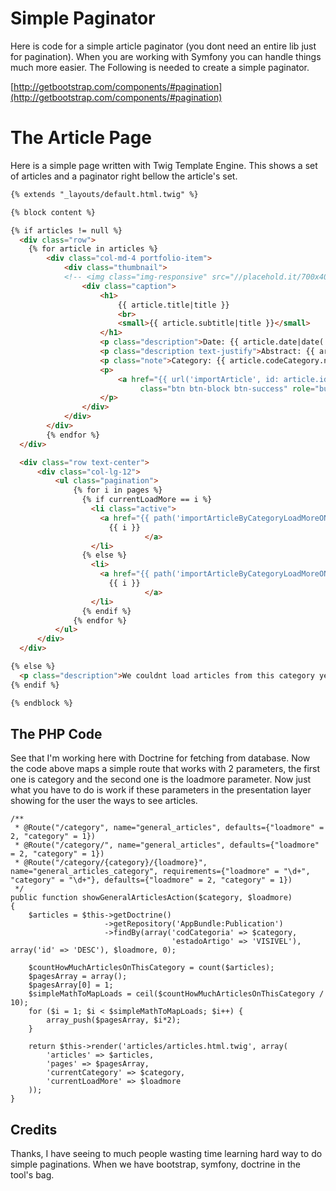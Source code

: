 # Simple Paginator

Here is code for a simple article paginator (you dont need an entire lib just for pagination).
When you are working with Symfony you can handle things much more easier. The Following is needed
to create a simple paginator.


[http://getbootstrap.com/components/#pagination](http://getbootstrap.com/components/#pagination)

# The Article Page

Here is a simple page written with Twig Template Engine. This shows a set of articles and a paginator
right bellow the article's set.

``` html
{% extends "_layouts/default.html.twig" %}

{% block content %}

{% if articles != null %}
  <div class="row">
  	{% for article in articles %}
        <div class="col-md-4 portfolio-item">
      		<div class="thumbnail">
            <!-- <img class="img-responsive" src="//placehold.it/700x400" alt="{{ article.title|title }}" /> -->
      			<div class="caption">
      				<h1>
      					{{ article.title|title }}
      					<br>
      					<small>{{ article.subtitle|title }}</small>
      				</h1>
      				<p class="description">Date: {{ article.date|date('d/m/y') }}</p>
      				<p class="description text-justify">Abstract: {{ article.abstract|md2html }}</p>
      				<p class="note">Category: {{ article.codeCategory.nome }}</p>
      				<p>
      					<a href="{{ url('importArticle', id: article.id }) }}"
      						 class="btn btn-block btn-success" role="button">Read</a>
      				</p>
      			</div>
      		</div>
        </div>
		{% endfor %}
  </div>

  <div class="row text-center">
      <div class="col-lg-12">
          <ul class="pagination">
              {% for i in pages %}
                {% if currentLoadMore == i %}
                  <li class="active">
                    <a href="{{ path('importArticleByCategoryLoadMoreONe', { categoria: currentCategory, loadmore: i }) }}">
                      {{ i }}
      						  </a>
                  </li>
                {% else %}
                  <li>
                    <a href="{{ path('importArticleByCategoryLoadMoreONe', { categoria: currentCategory, loadmore: i }) }}">
                      {{ i }}
      						  </a>
                  </li>
                {% endif %}
              {% endfor %}
          </ul>
      </div>
  </div>

{% else %}
  <p class="description">We couldnt load articles from this category yet.</p>
{% endif %}

{% endblock %}
```

## The PHP Code

See that I'm working here with Doctrine for fetching from database. Now the code above
maps a simple route that works with 2 parameters, the first one is category and the
second one is the loadmore parameter. Now just what you have to do is work if these
parameters in the presentation layer showing for the user the ways to see articles.

```
/**
 * @Route("/category", name="general_articles", defaults={"loadmore" = 2, "category" = 1})
 * @Route("/category/", name="general_articles", defaults={"loadmore" = 2, "category" = 1})
 * @Route("/category/{category}/{loadmore}", name="general_articles_category", requirements={"loadmore" = "\d+", "category" = "\d+"}, defaults={"loadmore" = 2, "category" = 1})
 */
public function showGeneralArticlesAction($category, $loadmore)
{
    $articles = $this->getDoctrine()
                     ->getRepository('AppBundle:Publication')
                     ->findBy(array('codCategoria' => $category,
                                    'estadoArtigo' => 'VISIVEL'), array('id' => 'DESC'), $loadmore, 0);

    $countHowMuchArticlesOnThisCategory = count($articles);
    $pagesArray = array();
    $pagesArray[0] = 1;
    $simpleMathToMapLoads = ceil($countHowMuchArticlesOnThisCategory / 10);
    for ($i = 1; $i < $simpleMathToMapLoads; $i++) {
        array_push($pagesArray, $i*2);
    }

    return $this->render('articles/articles.html.twig', array(
        'articles' => $articles,
        'pages' => $pagesArray,
        'currentCategory' => $category,
        'currentLoadMore' => $loadmore
    ));
}
```

## Credits

Thanks, I have seeing to much people wasting time learning hard way to do simple
paginations. When we have bootstrap, symfony, doctrine in the tool's bag.
